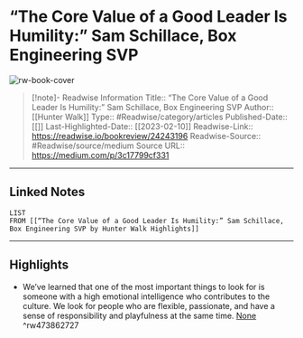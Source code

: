 # “The Core Value of a Good Leader Is Humility:” Sam Schillace, Box Engineering SVP

![rw-book-cover](https://readwise-assets.s3.amazonaws.com/static/images/article2.74d541386bbf.png)
<br>
>[!note]- Readwise Information
>Title:: “The Core Value of a Good Leader Is Humility:” Sam Schillace, Box Engineering SVP
>Author:: [[Hunter Walk]]
>Type:: #Readwise/category/articles
>Published-Date:: [[]]
>Last-Highlighted-Date:: [[2023-02-10]]
>Readwise-Link:: https://readwise.io/bookreview/24243196
>Readwise-Source:: #Readwise/source/medium
>Source URL:: https://medium.com/p/3c17799cf331
--- 

## Linked Notes
```dataview
LIST
FROM [[“The Core Value of a Good Leader Is Humility:” Sam Schillace, Box Engineering SVP by Hunter Walk Highlights]]
```

---

## Highlights
- We’ve learned that one of the most important things to look for is someone with a high emotional intelligence who contributes to the culture. We look for people who are flexible, passionate, and have a sense of responsibility and playfulness at the same time. [None](https://readwise.io/open/473862727) ^rw473862727
